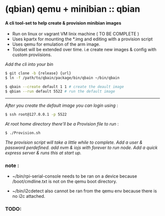 # (qbian) qemu + minibian :: qbian

#### A cli tool-set to help create & provision minibian images

* Run on linux or vagrant VM linix machine ( TO BE COMPLETE )
* Uses kpartx for mounting the *.img and editing with a provision script
* Uses qemu for emulation of the arm image. 
* Toolset will be extended over time. i.e create new images & config with custom proviisions.

_Add the cli into your bin_
```bash
$ git clone -b {release} {url}
$ ln -f /path/to/qbain/package/bin/qbain ~/bin/qbain
```

```bash
$ qbain --create default 1 1 # create the deault image
$ qbian --run default 5522 # run the default image
```
---

_After you create the default image you can login using_ :
```bash
$ ssh root@127.0.0.1 -p 5522
```
_At root home directory there'll be a Provision file to run_ :
```bash
$ ./Provision.sh
```
_The provision script will take a little while to complete. Add a user & password perdefined. add nvm & iojs with forever to run node. Add a quick express server & runs this at start up._

### note :
* ~/bin/rpi-serial-console needs to be ran on a device because /boot/cmdline.txt is not on the qemu boot directory.

* ~/bin/i2cdetect also cannot be ran from the qemu env because there is no i2c attached. 

### TODO:
